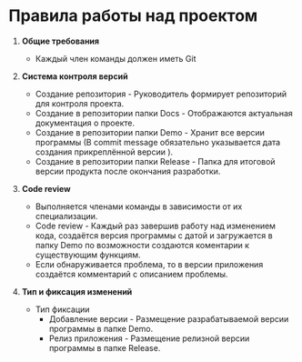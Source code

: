 # Правила работы над проектом

1. **Общие требования**
    - Каждый член команды должен иметь Git
  
2. **Система контроля версий**
    - Создание репозитория - Руководитель формирует репозиторий для контроля проекта.
    - Создание в репозитории папки Docs - Отображаются актуальная документация о проекте.
    - Создание в репозитории папки Demo - Хранит все версии программы (В commit message обязательно указывается дата создания прикреплённой версии ).
    - Создание в репозитории папки Release - Папка для итоговой версии продукта после окончания разработки.
  
3. **Code review**
    - Выполняется членами команды в зависимости от их специализации.
    - Code review - Каждый раз завершив работу над изменением кода, создаётся версия программы с датой и загружается в папку Demo по возможности создаются коментарии к существующим функциям.
    - Если обнаруживается проблема, то в версии приложения создаётся комментарий с описанием проблемы.
  
4. **Тип и фиксация изменений**
   - Тип фиксации
     * Добавление версии - Размещение разрабатываемой версии программы в папке Demo.
     * Релиз приложения - Размещение релизной версии программы в папке Release.
